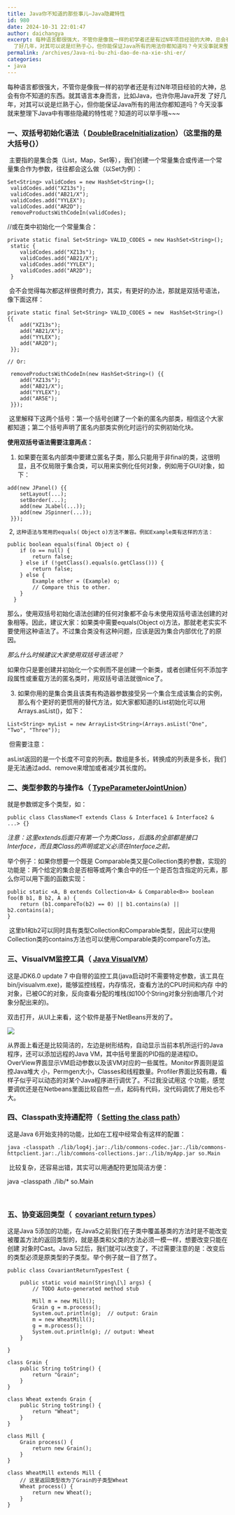 ```yaml
---
title: Java你不知道的那些事儿—Java隐藏特性
id: 980
date: 2024-10-31 22:01:47
author: daichangya
excerpt: 每种语言都很强大，不管你是像我一样的初学者还是有过N年项目经验的大神，总会有你不知道的东西。就其语言本身而言，比如Java，也许你用Java开发
  了好几年，对其可以说是烂熟于心，但你能保证Java所有的用法你都知道吗？今天没事就来整理下Java中有哪些隐藏的特性呢？
permalink: /archives/Java-ni-bu-zhi-dao-de-na-xie-shi-er/
categories:
- java
---
```


每种语言都很强大，不管你是像我一样的初学者还是有过N年项目经验的大神，总会有你不知道的东西。就其语言本身而言，比如Java，也许你用Java开发 了好几年，对其可以说是烂熟于心，但你能保证Java所有的用法你都知道吗？今天没事就来整理下Java中有哪些隐藏的特性呢？知道的可以举手哦~~~

### 一、双括号初始化语法（ [DoubleBraceInitialization](http://www.c2.com/cgi/wiki?DoubleBraceInitialization)）（这里指的是大括号{}）

 主要指的是集合类（List，Map，Set等），我们创建一个常量集合或传递一个常量集合作为参数，往往都会这么做（以Set为例）：
```
Set<String> validCodes = new HashSet<String>();
 validCodes.add("XZ13s");
 validCodes.add("AB21/X");
 validCodes.add("YYLEX");
 validCodes.add("AR2D");
 removeProductsWithCodeIn(validCodes);
```
//或在类中初始化一个常量集合：
```
private static final Set<String> VALID_CODES = new HashSet<String>();
 static {
    validCodes.add("XZ13s");
    validCodes.add("AB21/X");
    validCodes.add("YYLEX");
    validCodes.add("AR2D");
 }
```
 会不会觉得每次都这样很费时费力，其实，有更好的办法，那就是双括号语法，像下面这样：
```
private static final Set<String> VALID_CODES = new  HashSet<String>() {{
    add("XZ13s");
    add("AB21/X");
    add("YYLEX");
    add("AR2D");
 }};
 
// Or:
 
 removeProductsWithCodeIn(new HashSet<String>() {{
    add("XZ13s");
    add("AB21/X");
    add("YYLEX");
    add("AR5E");
 }});
```
 这里解释下这两个括号：第一个括号创建了一个新的匿名内部类，相信这个大家都知道；第二个括号声明了匿名内部类实例化时运行的实例初始化块。

**使用双括号语法需要注意两点：**

1. 如果要在匿名内部类中要建立匿名子类，那么只能用于非final的类，这很明显，且不仅局限于集合类，可以用来实例化任何对象，例如用于GUI对象，如下：
```
add(new JPanel() {{
    setLayout(...);
    setBorder(...);
    add(new JLabel(...));
    add(new JSpinner(...));
 }});
```
 2, `这种语法与常用的equals(` `Object` `o)方法不兼容。例如Example类有这样的方法：`
```
public boolean equals(final Object o) {
    if (o == null) {
        return false;
    } else if (!getClass().equals(o.getClass())) {
        return false;
    } else {
        Example other = (Example) o;
        // Compare this to other.
    }
  }
```
那么，使用双括号初始化语法创建的任何对象都不会与未使用双括号语法创建的对象相等。因此，建议大家：如果类中需要equals(Object o)方法，那就老老实实不要使用这种语法了。不过集合类没有这种问题，应该是因为集合内部优化了的原因。

_那么什么时候建议大家使用双括号语法呢？_

如果你只是要创建并初始化一个实例而不是创建一个新类，或者创建任何不添加字段属性或重载方法的匿名类时，用双括号语法就很nice了。

3. 如果你用的是集合类且该类有构造器参数接受另一个集合生成该集合的实例，那么有个更好的更惯用的替代方法，如大家都知道的List初始化可以用Arrays.asList()，如下：
```
List<String> myList = new ArrayList<String>(Arrays.asList("One", "Two", "Three"));
```
 但需要注意：

asList返回的是一个长度不可变的列表。数组是多长，转换成的列表是多长，我们是无法通过add、remove来增加或者减少其长度的。

### 二、类型参数的与操作&（ [TypeParameterJointUnion](https://www.reddit.com/r/programming/comments/1fr8fv/little_known_java_feature_joint_union_in_type/)）

就是参数绑定多个类型，如：
```
public class ClassName<T extends Class & Interface1 & Interface2 & ...> {}
```
_注意：这里extends后面只有第一个为类Class，后面&的全部都是接口Interface，而且类Class的声明或定义必须在Interface之前。_

举个例子：如果你想要一个既是 Comparable类又是Collection类的参数，实现的功能是：两个给定的集合是否相等或两个集合中的任一个是否包含指定的元素，那么你可以用下面的函数实现：
```
public static <A, B extends Collection<A> & Comparable<B>> boolean foo(B b1, B b2, A a) {
    return (b1.compareTo(b2) == 0) || b1.contains(a) || b2.contains(a);
}
```
 这里b1和b2可以同时具有类型Collection和Comparable类型，因此可以使用Collection类的contains方法也可以使用Comparable类的compareTo方法。

### 三、VisualVM监控工具（ [Java VisualVM](http://visualvm.java.net/)）

这是JDK6.0 update 7 中自带的监控工具(java启动时不需要特定参数，该工具在bin/jvisualvm.exe)，能够监控线程，内存情况，查看方法的CPU时间和内存 中的对象，已被GC的对象，反向查看分配的堆栈(如100个String对象分别由哪几个对象分配出来的)。

双击打开，从UI上来看，这个软件是基于NetBeans开发的了。

![](http://cdn1.importnew.com/2013/12/VisualVM1.png)

从界面上看还是比较简洁的，左边是树形结构，自动显示当前本机所运行的Java程序，还可以添加远程的Java VM，其中括号里面的PID指的是进程ID。OverView界面显示VM启动参数以及该VM对应的一些属性。Monitor界面则是监控Java堆大 小，Permgen大小，Classes和线程数量。Profiler界面比较有趣，看样子似乎可以动态的对某个Java程序进行调优了。不过我没试用这 个功能，感觉要调优还是在Netbeans里面比较自然一点，起码有代码，没代码调优了用处也不大。

### 四、Classpath支持通配符（ [Setting the class path](https://docs.oracle.com/javase/6/docs/technotes/tools/windows/classpath.html)）

这是Java 6开始支持的功能，比如在工程中经常会有这样的配置：
```
java -classpath ./lib/log4j.jar:./lib/commons-codec.jar:./lib/commons-httpclient.jar:./lib/commons-collections.jar:./lib/myApp.jar so.Main
```
 比较复杂，还容易出错，其实可以用通配符更加简洁方便：

java -classpath ./lib/\* so.Main

 

### 五、协变返回类型（  [covariant return types](http://www.java-tips.org/java-se-tips/java.lang/covariant-return-types.html)）

这是Java 5添加的功能，在Java5之前我们在子类中覆盖基类的方法时是不能改变被覆盖方法的返回类型的，就是基类和父类的方法必须一模一样，想要改变只能在创建 对象时Cast。Java 5过后，我们就可以改变了，不过需要注意的是：改变后的类型必须是原类型的子类型。举个例子就一目了然了。
```
public class CovariantReturnTypesTest {
 
    public static void main(String\[\] args) {
        // TODO Auto-generated method stub
 
        Mill m = new Mill();
        Grain g = m.process();
        System.out.println(g);  // output: Grain
        m = new WheatMill();
        g = m.process();
        System.out.println(g); // output: Wheat
    }
 
}
 
class Grain {
    public String toString() {
        return "Grain";
    }
}
 
class Wheat extends Grain {
    public String toString() {
        return "Wheat";
    }
}
 
class Mill {
    Grain process() {
        return new Grain();
    }
}
 
class WheatMill extends Mill {
    // 这里返回类型改为了Grain的子类型Wheat
    Wheat process() {
        return new Wheat();
    }
}
```
  